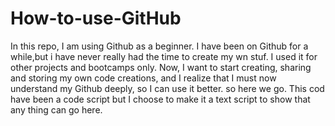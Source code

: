 # How-to-use-GitHub
In this repo, I am using Github as a beginner.
I have been on Github for a while,but i have never really had the time to create my wn stuf.
I used it for other projects and bootcamps only.
Now, I want to start creating, sharing and storing my own code creations, and I realize
that I must now understand my Github deeply, so I can use it better.
so here we go.
This cod have been a code script but I choose to make it a text script to show that 
any thing can go here.
